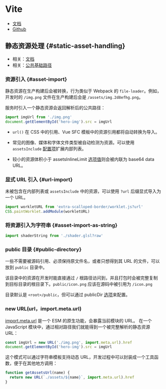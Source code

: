 # Vite

- [文档](https://cn.vitejs.dev/)
- [Github](https://github.com/vitejs/vite)

## 静态资源处理 {#static-asset-handling}

- 相关：[文档](https://cn.vitejs.dev/guide/assets.html#static-asset-handling)
- 相关：[公共基础路径](https://cn.vitejs.dev/guide/build.html#public-base-path)

### 资源引入 {#asset-import}

静态资源在生产构建后会被转换，行为类似于 Webpack 的 `file-loader`。例如，开发时的 `/img.png` 文件在生产构建后会是 `/assets/img.2d8efhg.png`。

服务时引入一个静态资源会返回解析后的公共路径：

```js
import imgUrl from './img.png'
document.getElementById('hero-img').src = imgUrl
```

- `url()` 在 CSS 中的引用、Vue SFC 模板中的资源引用都将自动转换为导入。

- 常见的图像、媒体和字体文件类型被自动检测为资源。可以使用 `assetsInclude` [配置项](https://cn.vitejs.dev/config/#assetsinclude)扩展内部列表。

- 较小的资源体积小于 assetsInlineLimit [选项值](https://cn.vitejs.dev/config/#build-assetsinlinelimit)则会被内联为 base64 data URL。

### 显式 URL 引入 {#url-import}

未被包含在内部列表或 `assetsInclude` 中的资源，可以使用 `?url` 后缀显式导入为一个 URL。

```js
import workletURL from 'extra-scalloped-border/worklet.js?url'
CSS.paintWorklet.addModule(workletURL)
```

### 将资源引入为字符串 {#asset-import-as-string}

```js
import shaderString from './shader.glsl?raw'
```

### public 目录 {#public-directory}

一些不需要被源码引用、必须保持原文件名，或者只想得到其 URL 的文件，可以放到 `public` 目录中。

该目录中的资源在开发时能直接通过 `/` 根路径访问到，并且打包时会被完整复制到目标目录的根目录下。`public/icon.png` 应该在源码中被引用为 `/icon.png`

目录默认是 `<root>/public`，但可以通过 publicDir [选项](https://cn.vitejs.dev/config/#publicdir)来配置。

### new URL(url，import.meta.url)

[import.meta.url](https://developer.mozilla.org/zh-CN/docs/Web/JavaScript/Reference/Statements/import.meta) 是一个 ESM 的原生功能，会暴露当前模块的 URL。
在一个 JavaScript 模块中，通过相对路径我们就能得到一个被完整解析的静态资源 URL：

```js
const imgUrl = new URL('./img.png', import.meta.url).href
document.getElementById('hero-img').src = imgUrl
```

这个模式可以通过字符串模板支持动态 URL，开发过程中可以封装成一个工具函数，便于在其他地方调用：

```js
function getAssetsUrl(name) {
  return new URL(`./assets/${name}`, import.meta.url).href
}
```
